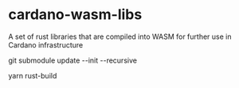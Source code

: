 # cardano-wasm-libs
A set of rust libraries that are compiled into WASM for further use in Cardano infrastructure



git submodule update --init --recursive

yarn rust-build